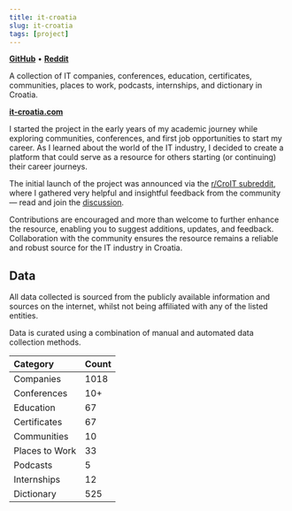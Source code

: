 ```yaml
---
title: it-croatia
slug: it-croatia
tags: [project]
---
```


[**GitHub**](https://github.com/stefanicjuraj/it-croatia) • [**Reddit**](https://www.reddit.com/r/CroIT/comments/1bfba43/kolekcija_it_kompanija_konferencija_edukacija/)

A collection of IT companies, conferences, education, certificates, communities, places to work, podcasts, internships, and dictionary in Croatia.

[**it-croatia.com**](https://www.it-croatia.com/)

<!-- truncate -->

I started the project in the early years of my academic journey while exploring communities, conferences, and first job opportunities to start my career. As I learned about the world of the IT industry, I decided to create a platform that could serve as a resource for others starting (or continuing) their career journeys.

The initial launch of the project was announced via the [<u>r/CroIT subreddit</u>](https://www.reddit.com/r/CroIT/), where I gathered very helpful and insightful feedback from the community — read and join the [<u>discussion</u>](https://www.reddit.com/r/CroIT/comments/1bfba43/kolekcija_it_kompanija_konferencija_edukacija/).

Contributions are encouraged and more than welcome to further enhance the resource, enabling you to suggest additions, updates, and feedback. Collaboration with the community ensures the resource remains a reliable and robust source for the IT industry in Croatia.

## Data

All data collected is sourced from the publicly available information and sources on the internet, whilst not being affiliated with any of the listed entities.

Data is curated using a combination of manual and automated data collection methods.

| **Category**   | **Count** |
| :------------- | --------- |
| Companies      | 1018      |
| Conferences    | 10+       |
| Education      | 67        |
| Certificates   | 67        |
| Communities    | 10        |
| Places to Work | 33        |
| Podcasts       | 5         |
| Internships    | 12        |
| Dictionary     | 525       |
